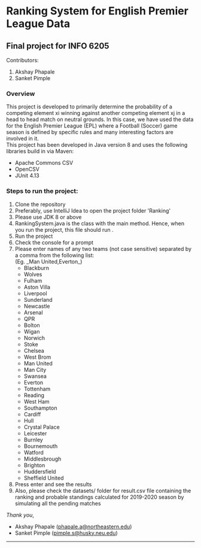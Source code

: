 # Ranking System for English Premier League Data
## Final project for INFO 6205
Contributors: 

1. Akshay Phapale
2. Sanket Pimple

### Overview
This project is developed to primarily determine the probability of a competing element xi winning against another
 competing element xj in a head to head match on neutral grounds. In this case, we have used the data for the English
  Premier League (EPL) where a Football (Soccer) game season is defined by specific rules and many interesting
   factors are involved in it.  
   This project has been developed in Java version 8 and uses the following libraries build in via Maven: 
   - Apache Commons CSV
   - OpenCSV
   - JUnit 4.13
   ### Steps to run the project:
   <ol>
   <li>Clone the repository</li>
   <li>Preferably, use IntelliJ Idea to open the project folder 'Ranking'</li>
   <li>Please use JDK 8 or above</li>
   <li>RankingSystem.java is the class with the main method. Hence, when you run the project, this file should run
   .</li>
   <li>Run the project</li>
   <li>Check the console for a prompt</li>
   <li>Please enter names of any two teams (not case sensitive) separated by a comma from the following list: 
   <br>(Eg. _Man United,Everton_)
   <ul>
   <li>Blackburn</li>
   <li>Wolves</li>
   <li>Fulham</li>
   <li>Aston Villa</li>
   <li>Liverpool</li>
   <li>Sunderland</li>
   <li>Newcastle</li>
   <li>Arsenal</li>
   <li>QPR</li>
   <li>Bolton</li>
   <li>Wigan</li>
   <li>Norwich</li>
   <li>Stoke</li>
   <li>Chelsea</li>
   <li>West Brom</li>
   <li>Man United</li>
   <li>Man City</li>
   <li>Swansea</li>
   <li>Everton</li>
   <li>Tottenham</li>
   <li>Reading</li>
   <li>West Ham</li>
   <li>Southampton</li>
   <li>Cardiff</li>
   <li>Hull</li>
   <li>Crystal Palace</li>
   <li>Leicester</li>
   <li>Burnley</li>
   <li>Bournemouth</li>
   <li>Watford</li>
   <li>Middlesbrough</li>
   <li>Brighton</li>
   <li>Huddersfield</li>
   <li>Sheffield United</li>
   </ul>
   </li>
   <li>Press enter and see the results</li>
   <li>Also, please check the datasets/ folder for result.csv file containing the ranking and probable standings
    calculated for 2019-2020 season by simulating all the pending matches
    </li>
   </ol>
   
  _Thank you_,  
  - Akshay Phapale (phapale.a@northeastern.edu)
  - Sanket Pimple (pimple.s@husky.neu.edu)  
  <hr> 
  

    

